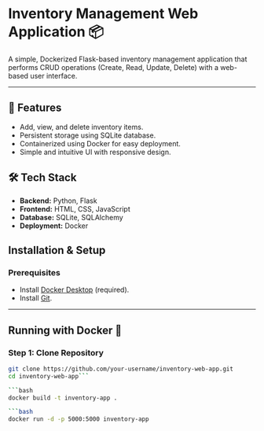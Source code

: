 # Inventory Management Web Application 📦

A simple, Dockerized Flask-based inventory management application that performs CRUD operations (Create, Read, Update, Delete) with a web-based user interface.

---

## 🚀 Features

- Add, view, and delete inventory items.
- Persistent storage using SQLite database.
- Containerized using Docker for easy deployment.
- Simple and intuitive UI with responsive design.

## 🛠️ Tech Stack

- **Backend:** Python, Flask
- **Frontend:** HTML, CSS, JavaScript
- **Database:** SQLite, SQLAlchemy
- **Deployment:** Docker

## Installation & Setup

### Prerequisites

- Install [Docker Desktop](https://www.docker.com/products/docker-desktop/) (required).
- Install [Git](https://git-scm.com/downloads).

---

## Running with Docker 🐳

### Step 1: Clone Repository

```bash
git clone https://github.com/your-username/inventory-web-app.git
cd inventory-web-app```

```bash
docker build -t inventory-app .

```bash
docker run -d -p 5000:5000 inventory-app





